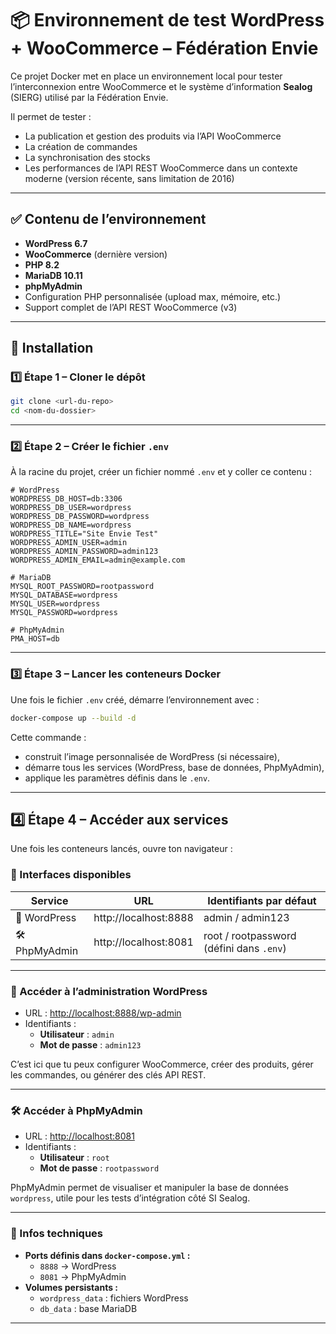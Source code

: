 # 📦 Environnement de test WordPress + WooCommerce – Fédération Envie

Ce projet Docker met en place un environnement local pour tester l’interconnexion entre WooCommerce et le système d’information **Sealog** (SIERG) utilisé par la Fédération Envie.

Il permet de tester :
- La publication et gestion des produits via l’API WooCommerce
- La création de commandes
- La synchronisation des stocks
- Les performances de l’API REST WooCommerce dans un contexte moderne (version récente, sans limitation de 2016)

---

## ✅ Contenu de l’environnement

- **WordPress 6.7**
- **WooCommerce** (dernière version)
- **PHP 8.2**
- **MariaDB 10.11**
- **phpMyAdmin**
- Configuration PHP personnalisée (upload max, mémoire, etc.)
- Support complet de l’API REST WooCommerce (v3)

---

## 🚀 Installation

### 1️⃣ Étape 1 – Cloner le dépôt

```bash
git clone <url-du-repo>
cd <nom-du-dossier>
```

---

### 2️⃣ Étape 2 – Créer le fichier `.env`

À la racine du projet, créer un fichier nommé `.env` et y coller ce contenu :

```env
# WordPress
WORDPRESS_DB_HOST=db:3306
WORDPRESS_DB_USER=wordpress
WORDPRESS_DB_PASSWORD=wordpress
WORDPRESS_DB_NAME=wordpress
WORDPRESS_TITLE="Site Envie Test"
WORDPRESS_ADMIN_USER=admin
WORDPRESS_ADMIN_PASSWORD=admin123
WORDPRESS_ADMIN_EMAIL=admin@example.com

# MariaDB
MYSQL_ROOT_PASSWORD=rootpassword
MYSQL_DATABASE=wordpress
MYSQL_USER=wordpress
MYSQL_PASSWORD=wordpress

# PhpMyAdmin
PMA_HOST=db
```

---

### 3️⃣ Étape 3 – Lancer les conteneurs Docker

Une fois le fichier `.env` créé, démarre l’environnement avec :

```bash
docker-compose up --build -d
```

Cette commande :
- construit l’image personnalisée de WordPress (si nécessaire),
- démarre tous les services (WordPress, base de données, PhpMyAdmin),
- applique les paramètres définis dans le `.env`.

---

## 4️⃣ Étape 4 – Accéder aux services

Une fois les conteneurs lancés, ouvre ton navigateur :

### 🔗 Interfaces disponibles

| Service        | URL                       | Identifiants par défaut                  |
|----------------|---------------------------|------------------------------------------|
| 🧩 WordPress    | http://localhost:8888     | admin / admin123                         |
| 🛠️ PhpMyAdmin  | http://localhost:8081     | root / rootpassword (défini dans `.env`) |

---

### 🧩 Accéder à l’administration WordPress

- URL : [http://localhost:8888/wp-admin](http://localhost:8888/wp-admin)
- Identifiants :
  - **Utilisateur** : `admin`
  - **Mot de passe** : `admin123`

C’est ici que tu peux configurer WooCommerce, créer des produits, gérer les commandes, ou générer des clés API REST.

---

### 🛠️ Accéder à PhpMyAdmin

- URL : [http://localhost:8081](http://localhost:8081)
- Identifiants :
  - **Utilisateur** : `root`
  - **Mot de passe** : `rootpassword`

PhpMyAdmin permet de visualiser et manipuler la base de données `wordpress`, utile pour les tests d’intégration côté SI Sealog.

---

### 📌 Infos techniques

- **Ports définis dans `docker-compose.yml` :**
  - `8888` → WordPress
  - `8081` → PhpMyAdmin
- **Volumes persistants :**
  - `wordpress_data` : fichiers WordPress
  - `db_data` : base MariaDB

---